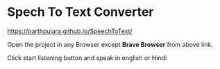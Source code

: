 
# Spech To Text  Converter

https://parthpujara.github.io/SpeechToText/

Open the project in any Browser except **Brave Browser** from above link.

Click start listening button and speak in english or Hindi

